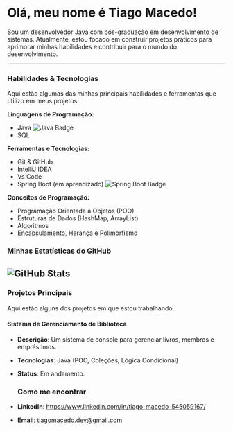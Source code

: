 # Olá, meu nome é Tiago Macedo!

Sou um desenvolvedor Java com pós-graduação em desenvolvimento de sistemas. Atualmente, estou focado em construir projetos práticos para aprimorar minhas habilidades e contribuir para o mundo do desenvolvimento.

---

### Habilidades & Tecnologias

Aqui estão algumas das minhas principais habilidades e ferramentas que utilizo em meus projetos:

**Linguagens de Programação:**
- Java ![Java Badge](https://img.shields.io/badge/Java-007396?style=for-the-badge&logo=java&logoColor=white)
- SQL

**Ferramentas e Tecnologias:**
- Git & GitHub
- IntelliJ IDEA
- Vs Code
- Spring Boot (em aprendizado) ![Spring Boot Badge](https://img.shields.io/badge/Spring_Boot-F2F4F9?style=for-the-badge&logo=spring-boot&logoColor=black)

**Conceitos de Programação:**
- Programação Orientada a Objetos (POO)
- Estruturas de Dados (HashMap, ArrayList)
- Algoritmos
- Encapsulamento, Herança e Polimorfismo

### Minhas Estatísticas do GitHub

![GitHub Stats](https://github-readme-stats.vercel.app/api?username=TiagoMaced&show_icons=true&theme=dark)
---

### Projetos Principais

Aqui estão alguns dos projetos em que estou trabalhando.

#### **Sistema de Gerenciamento de Biblioteca**
- **Descrição**: Um sistema de console para gerenciar livros, membros e empréstimos.
- **Tecnologias**: Java (POO, Coleções, Lógica Condicional)
- **Status**: Em andamento.


  ### Como me encontrar

- **LinkedIn**: https://www.linkedin.com/in/tiago-macedo-545059167/
- **Email**: tiagomacedo.dev@gmail.com
